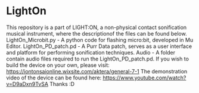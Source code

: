 # LightOn
This repository is a part of LIGHT:ON, a non-physical contact sonification musical instrument, where the descriptionof the files can be found below.
LightOn_Microbit.py - A python code for flashing micro:bit, developed in Mu Editor.
LightOn_PD_patch.pd - A Purr Data patch, serves as a user interface and platform for performing sonification techniques.
Audio - A folder contain audio files required to run the LightOn_PD_patch.pd.
If you wish to build the device on your own, please visit: https://iontonsaionline.wixsite.com/aktera/general-7-1
The demonstration video of the device can be found here: https://www.youtube.com/watch?v=D9aDxn9TvSA
Thanks :D
